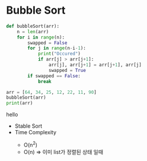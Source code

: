 <h1>Bubble Sort</h1>

```python
def bubbleSort(arr):
    n = len(arr)
    for i in range(n):
        swapped = False
        for j in range(n-i-1):
            print("Occured")
            if arr[j] > arr[j+1]:
                arr[j], arr[j+1] = arr[j+1], arr[j]
                swapped = True
        if swapped == False:
            break

arr = [64, 34, 25, 12, 22, 11, 90]
bubbleSort(arr)
print(arr)
```

hello
<ul>
	<li>Stable Sort</li>
	<li>Time Complexity</li>
	<ul>
		<li>O(n<sup>2</sup>)</li>
		<li>O(n) => 이미 list가 정렬된 상태 일때</li>
	</ul>
</ul>
